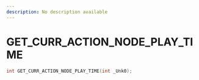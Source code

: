 ```yaml
---
description: No description available 
---
```


# GET_CURR_ACTION_NODE_PLAY_TIME

```cpp
int GET_CURR_ACTION_NODE_PLAY_TIME(int _Unk0);
```
